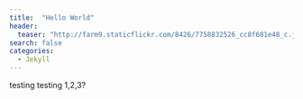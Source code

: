 ```yaml
---
title:  "Hello World"
header:
  teaser: "http://farm9.staticflickr.com/8426/7758832526_cc8f681e48_c.jpg"
search: false
categories: 
  - Jekyll
---
```


testing testing 1,2,3?